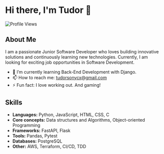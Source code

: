 # Hi there, I'm Tudor 👋

![Profile Views](https://komarev.com/ghpvc/?username=tudorsonycx&color=blue)

## About Me

I am a passionate Junior Software Developer who loves building innovative solutions and continuously learning new technologies. Currently, I am looking for exciting job opportunities in Software Development.

- 🌱 I’m currently learning Back-End Development with Django.
- 📫 How to reach me: tudorsonycx@gmail.com
- ⚡ Fun fact: I love working out. And gaming!

## Skills

- **Languages:** Python, JavaScript, HTML, CSS, C
- **Core concepts:** Data structures and Algorithms, Object-oriented Programming
- **Frameworks:** FastAPI, Flask
- **Tools:** Pandas, Pytest
- **Databases:** PostgreSQL
- **Other:** AWS, Terraform, CI/CD, TDD
